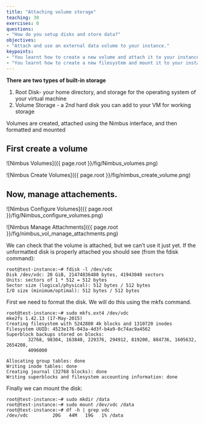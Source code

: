 ```yaml
---
title: "Attaching volume storage"
teaching: 30
exercises: 0
questions:
- "How do you setup disks and store data?"
objectives:
- "Attach and use an external data volume to your instance."
keypoints:
- "You learnt how to create a new volume and attach it to your instance."
- "You learnt how to create a new filesystem and mount it to your instance"
---
```


**There are two types of built-in storage**
1. Root Disk- your home directory, and storage for the operating system of your virtual machine
2. Volume Storage - a 2nd hard disk you can add to your VM for working storage

Volumes are created, attached using the Nimbus interface, and then formatted and mounted
## First create a volume
![Nimbus Volumes]({{ page.root }}/fig/Nimbus_volumes.png)

![Nimbus Create Volumes]({{ page.root }}/fig/nimbus_create_volume.png)

## Now, manage attachements.
![Nimbus Configure Volumes]({{ page.root }}/fig/Nimbus_configure_volumes.png)

![Nimbus Manage Attachments]({{ page.root }}/fig/nimbus_vol_manage_attachments.png)

We can check that the volume is attached, but we can’t use it just yet.  If the unformatted disk is properly attached you should see (from the fdisk command):

```
root@test-instance:~# fdisk -l /dev/vdc
Disk /dev/vdc: 20 GiB, 21474836480 bytes, 41943040 sectors
Units: sectors of 1 * 512 = 512 bytes
Sector size (logical/physical): 512 bytes / 512 bytes
I/O size (minimum/optimal): 512 bytes / 512 bytes
```

First we need to format the disk.  We will do this using the mkfs command.

```
root@test-instance:~# sudo mkfs.ext4 /dev/vdc
mke2fs 1.42.13 (17-May-2015)
Creating filesystem with 5242880 4k blocks and 1310720 inodes
Filesystem UUID: 4523e176-043a-4d3f-b4a9-0c74ac9a4562
Superblock backups stored on blocks:
        32768, 98304, 163840, 229376, 294912, 819200, 884736, 1605632, 2654208,
        4096000
 
Allocating group tables: done
Writing inode tables: done
Creating journal (32768 blocks): done
Writing superblocks and filesystem accounting information: done
```

Finally we can mount the disk:

```
root@test-instance:~# sudo mkdir /data
root@test-instance:~# sudo mount /dev/vdc /data
root@test-instance:~# df -h | grep vdc
/dev/vdc         20G   44M   19G   1% /data
```
